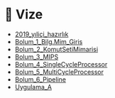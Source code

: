 # 📅 Vize

<!--Index-->

- [2019_yıliçi_hazırlık](2019_y%C4%B1li%C3%A7i_haz%C4%B1rl%C4%B1k.pdf)
- [Bolum_1_Bilg.Mim_Giris](Bolum_1_Bilg.Mim_Giris.pdf)
- [Bolum_2_KomutSetiMimarisi](Bolum_2_KomutSetiMimarisi.pdf)
- [Bolum_3_MIPS](Bolum_3_MIPS.pdf)
- [Bolum_4_SingleCycleProcessor](Bolum_4_SingleCycleProcessor.pdf)
- [Bolum_5_MultiCycleProcessor](Bolum_5_MultiCycleProcessor.pdf)
- [Bolum_6_Pipeline](Bolum_6_Pipeline.pdf)
- [Uygulama_A](Uygulama_A.pdf)

<!--Index-->
